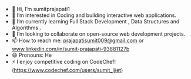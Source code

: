 - 👋 Hi, I’m sumitprajapati1
- 👀  I’m interested in Coding and building interactive web applications.
- 🌱 I’m currently learning Full Stack Development , Data Structures and Algorithms . 
- 💞️ I’m looking to collaborate on open-source web development projects.
- 📫 How to reach me: prajapatisumit009@gmail.com or www.linkedin.com/in/sumit-prajapati-93881127b
- 😄 Pronouns: He
- ⚡  I enjoy competitive coding on CodeChef! (https://www.codechef.com/users/sumit_ljiet) 

<!---
sumitprajapati1/sumitprajapati1 is a ✨ special ✨ repository because its `README.md` (this file) appears on your GitHub profile.
You can click the Preview link to take a look at your changes.
--->
